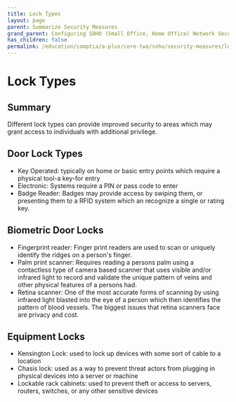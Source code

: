 ```yaml
---
title: Lock Types
layout: page
parent: Summarize Security Measures
grand_parent: Configuring SOHO (Small Office, Home Office) Network Security
has_children: false
permalink: /education/comptia/a-plus/core-two/soho/security-measures/lock-types/
---
```


# Lock Types

## Summary

Different lock types can provide improved security to areas which may grant access to individuals with additional privilege.

## Door Lock Types

- Key Operated: typically on home or basic entry points which require a physical tool-a key-for entry
- Electronic: Systems require a PIN or pass code to enter
- Badge Reader: Badges may provide access by swiping them, or presenting them to a RFID system which an recognize a single or rating key.

## Biometric Door Locks

- Fingerprint reader: Finger print readers are used to scan or uniquely identify the ridges on a person's finger.
- Palm print scanner: Requires reading a persons palm using a contactless type of camera based scanner that uses visible and/or infrared light to record and validate the unique pattern of veins and other physical features of a persons had.
- Retina scanner: One of the most accurate forms of scanning by using infrared light blasted into the eye of a person which then identifies the pattern of blood vessels. The biggest issues that retina scanners face are privacy and cost.


## Equipment Locks

- Kensington Lock: used to lock up devices with some sort of cable to a location
- Chasis lock: used as a way to prevent threat actors from plugging in physical devices into a server or machine
- Lockable rack cabinets: used to prevent theft or access to servers, routers, switches, or any other sensitive devices
